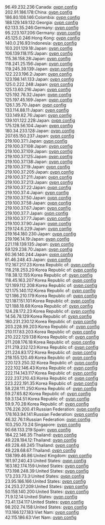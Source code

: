96.49.232.236:Canada: [ovpn config](vpn/96_49_232_236.ovpn)  
202.91.186.178:China: [ovpn config](vpn/202_91_186_178.ovpn)  
186.80.108.146:Colombia: [ovpn config](vpn/186_80_108_146.ovpn)  
188.129.149.132:Georgia: [ovpn config](vpn/188_129_149_132.ovpn)  
62.133.35.246:Germany: [ovpn config](vpn/62_133_35_246.ovpn)  
95.223.107.206:Germany: [ovpn config](vpn/95_223_107_206.ovpn)  
45.125.0.246:Hong Kong: [ovpn config](vpn/45_125_0_246.ovpn)  
140.0.216.93:Indonesia: [ovpn config](vpn/140_0_216_93.ovpn)  
103.201.129.18:Japan: [ovpn config](vpn/103_201_129_18.ovpn)  
106.139.118.115:Japan: [ovpn config](vpn/106_139_118_115.ovpn)  
115.36.158.28:Japan: [ovpn config](vpn/115_36_158_28.ovpn)  
118.241.25.156:Japan: [ovpn config](vpn/118_241_25_156.ovpn)  
119.245.39.139:Japan: [ovpn config](vpn/119_245_39_139.ovpn)  
122.223.196.2:Japan: [ovpn config](vpn/122_223_196_2.ovpn)  
123.198.141.133:Japan: [ovpn config](vpn/123_198_141_133.ovpn)  
125.0.222.248:Japan: [ovpn config](vpn/125_0_222_248.ovpn)  
125.13.60.216:Japan: [ovpn config](vpn/125_13_60_216.ovpn)  
125.192.76.32:Japan: [ovpn config](vpn/125_192_76_32.ovpn)  
125.197.45.169:Japan: [ovpn config](vpn/125_197_45_169.ovpn)  
126.1.35.70:Japan: [ovpn config](vpn/126_1_35_70.ovpn)  
133.114.88.11:Japan: [ovpn config](vpn/133_114_88_11.ovpn)  
133.149.82.76:Japan: [ovpn config](vpn/133_149_82_76.ovpn)  
139.101.122.228:Japan: [ovpn config](vpn/139_101_122_228.ovpn)  
175.128.56.104:Japan: [ovpn config](vpn/175_128_56_104.ovpn)  
180.34.233.128:Japan: [ovpn config](vpn/180_34_233_128.ovpn)  
207.65.150.237:Japan: [ovpn config](vpn/207_65_150_237.ovpn)  
219.100.37.1:Japan: [ovpn config](vpn/219_100_37_1.ovpn)  
219.100.37.108:Japan: [ovpn config](vpn/219_100_37_108.ovpn)  
219.100.37.109:Japan: [ovpn config](vpn/219_100_37_109.ovpn)  
219.100.37.125:Japan: [ovpn config](vpn/219_100_37_125.ovpn)  
219.100.37.138:Japan: [ovpn config](vpn/219_100_37_138.ovpn)  
219.100.37.19:Japan: [ovpn config](vpn/219_100_37_19.ovpn)  
219.100.37.205:Japan: [ovpn config](vpn/219_100_37_205.ovpn)  
219.100.37.211:Japan: [ovpn config](vpn/219_100_37_211.ovpn)  
219.100.37.213:Japan: [ovpn config](vpn/219_100_37_213.ovpn)  
219.100.37.22:Japan: [ovpn config](vpn/219_100_37_22.ovpn)  
219.100.37.4:Japan: [ovpn config](vpn/219_100_37_4.ovpn)  
219.100.37.50:Japan: [ovpn config](vpn/219_100_37_50.ovpn)  
219.100.37.58:Japan: [ovpn config](vpn/219_100_37_58.ovpn)  
219.100.37.67:Japan: [ovpn config](vpn/219_100_37_67.ovpn)  
219.100.37.7:Japan: [ovpn config](vpn/219_100_37_7.ovpn)  
219.100.37.77:Japan: [ovpn config](vpn/219_100_37_77.ovpn)  
219.100.37.90:Japan: [ovpn config](vpn/219_100_37_90.ovpn)  
219.124.6.229:Japan: [ovpn config](vpn/219_124_6_229.ovpn)  
219.164.180.230:Japan: [ovpn config](vpn/219_164_180_230.ovpn)  
219.196.14.19:Japan: [ovpn config](vpn/219_196_14_19.ovpn)  
221.118.139.135:Japan: [ovpn config](vpn/221_118_139_135.ovpn)  
59.129.238.70:Japan: [ovpn config](vpn/59_129_238_70.ovpn)  
60.36.140.244:Japan: [ovpn config](vpn/60_36_140_244.ovpn)  
61.46.248.43:Japan: [ovpn config](vpn/61_46_248_43.ovpn)  
112.167.217.23:Korea Republic of: [ovpn config](vpn/112_167_217_23.ovpn)  
118.218.253.20:Korea Republic of: [ovpn config](vpn/118_218_253_20.ovpn)  
118.38.12.155:Korea Republic of: [ovpn config](vpn/118_38_12_155.ovpn)  
118.45.163.207:Korea Republic of: [ovpn config](vpn/118_45_163_207.ovpn)  
121.169.112.208:Korea Republic of: [ovpn config](vpn/121_169_112_208.ovpn)  
121.175.140.112:Korea Republic of: [ovpn config](vpn/121_175_140_112.ovpn)  
121.186.210.179:Korea Republic of: [ovpn config](vpn/121_186_210_179.ovpn)  
121.187.151.101:Korea Republic of: [ovpn config](vpn/121_187_151_101.ovpn)  
121.188.18.68:Korea Republic of: [ovpn config](vpn/121_188_18_68.ovpn)  
124.28.172.23:Korea Republic of: [ovpn config](vpn/124_28_172_23.ovpn)  
14.56.78.129:Korea Republic of: [ovpn config](vpn/14_56_78_129.ovpn)  
180.231.230.12:Korea Republic of: [ovpn config](vpn/180_231_230_12.ovpn)  
203.228.99.203:Korea Republic of: [ovpn config](vpn/203_228_99_203.ovpn)  
210.117.83.203:Korea Republic of: [ovpn config](vpn/210_117_83_203.ovpn)  
210.222.129.138:Korea Republic of: [ovpn config](vpn/210_222_129_138.ovpn)  
211.208.176.18:Korea Republic of: [ovpn config](vpn/211_208_176_18.ovpn)  
211.219.232.123:Korea Republic of: [ovpn config](vpn/211_219_232_123.ovpn)  
211.224.83.172:Korea Republic of: [ovpn config](vpn/211_224_83_172.ovpn)  
218.155.120.49:Korea Republic of: [ovpn config](vpn/218_155_120_49.ovpn)  
220.123.250.32:Korea Republic of: [ovpn config](vpn/220_123_250_32.ovpn)  
222.102.146.43:Korea Republic of: [ovpn config](vpn/222_102_146_43.ovpn)  
222.114.143.117:Korea Republic of: [ovpn config](vpn/222_114_143_117.ovpn)  
222.237.210.43:Korea Republic of: [ovpn config](vpn/222_237_210_43.ovpn)  
223.222.191.35:Korea Republic of: [ovpn config](vpn/223_222_191_35.ovpn)  
58.228.111.250:Korea Republic of: [ovpn config](vpn/58_228_111_250.ovpn)  
59.27.65.82:Korea Republic of: [ovpn config](vpn/59_27_65_82.ovpn)  
59.3.134.51:Korea Republic of: [ovpn config](vpn/59_3_134_51.ovpn)  
59.9.70.28:Korea Republic of: [ovpn config](vpn/59_9_70_28.ovpn)  
176.226.200.41:Russian Federation: [ovpn config](vpn/176_226_200_41.ovpn)  
178.163.94.141:Russian Federation: [ovpn config](vpn/178_163_94_141.ovpn)  
46.32.76.1:Russian Federation: [ovpn config](vpn/46_32_76_1.ovpn)  
103.250.73.24:Singapore: [ovpn config](vpn/103_250_73_24.ovpn)  
90.68.133.219:Spain: [ovpn config](vpn/90_68_133_219.ovpn)  
184.22.146.35:Thailand: [ovpn config](vpn/184_22_146_35.ovpn)  
49.228.194.12:Thailand: [ovpn config](vpn/49_228_194_12.ovpn)  
49.228.48.245:Thailand: [ovpn config](vpn/49_228_48_245.ovpn)  
49.228.68.67:Thailand: [ovpn config](vpn/49_228_68_67.ovpn)  
138.199.46.86:United Kingdom: [ovpn config](vpn/138_199_46_86.ovpn)  
161.97.240.43:United States: [ovpn config](vpn/161_97_240_43.ovpn)  
163.182.174.159:United States: [ovpn config](vpn/163_182_174_159.ovpn)  
173.198.248.39:United States: [ovpn config](vpn/173_198_248_39.ovpn)  
173.233.73.3:United States: [ovpn config](vpn/173_233_73_3.ovpn)  
23.95.186.166:United States: [ovpn config](vpn/23_95_186_166.ovpn)  
24.253.27.209:United States: [ovpn config](vpn/24_253_27_209.ovpn)  
50.158.140.200:United States: [ovpn config](vpn/50_158_140_200.ovpn)  
71.9.12.14:United States: [ovpn config](vpn/71_9_12_14.ovpn)  
73.41.134.117:United States: [ovpn config](vpn/73_41_134_117.ovpn)  
98.202.74.158:United States: [ovpn config](vpn/98_202_74_158.ovpn)  
113.166.127.183:Viet Nam: [ovpn config](vpn/113_166_127_183.ovpn)  
42.115.186.63:Viet Nam: [ovpn config](vpn/42_115_186_63.ovpn)  
